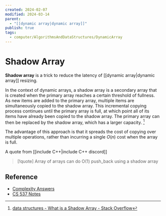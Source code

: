 ```yaml
---
created: 2024-02-07
modified: 2024-03-14
parent:
  - "[[dynamic array|dynamic array]]"
publish: true
tags:
  - computer/AlgorithmsAndDataStructures/DynamicArray
---
```


# Shadow Array
**Shadow array** is a trick to reduce the latency of [[dynamic array|dynamic array]] resizing.

In the context of dynamic arrays, a shadow array is a secondary array that is created when the primary array reaches a certain threshold of fullness. As new items are added to the primary array, multiple items are simultaneously copied to the shadow array. This incremental copying process continues until the primary array is full, at which point all of its items have already been copied to the shadow array. The primary array can then be replaced by the shadow array, which has a larger capacity. [^1]

The advantage of this approach is that it spreads the cost of copying over multiple operations, rather than incurring a single $O(n)$ cost when the array is full.

A quote from [[include C++|include C++ discord]]
> [!quote] Array of arrays can do O(1) push_back using a shadow array

[^1]:  [data structures - What is a Shadow Array - Stack Overflow](https://stackoverflow.com/questions/12300854/what-is-a-shadow-array)
## Reference
- [Complexity Answers](https://pages.cs.wisc.edu/~ealexand/cs367/NOTES/Complexity/answers.html)
- [CS 537 Notes](https://pages.cs.wisc.edu/~bart/537/lecturenotes/s17.html)